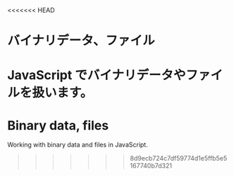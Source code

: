 <<<<<<< HEAD
# バイナリデータ、ファイル

JavaScript でバイナリデータやファイルを扱います。
=======
# Binary data, files

Working with binary data and files in JavaScript.
>>>>>>> 8d9ecb724c7df59774d1e5ffb5e5167740b7d321
